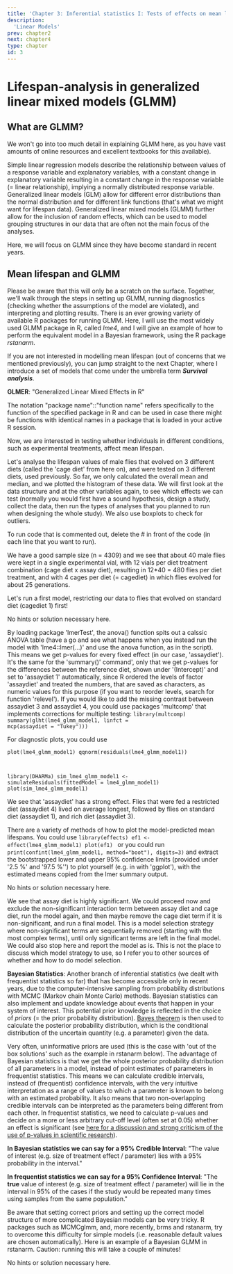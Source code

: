 ```yaml
---
title: 'Chapter 3: Inferential statistics I: Tests of effects on mean lifespan'
description:
  'Linear Models'
prev: chapter2
next: chapter4
type: chapter
id: 3
---
```


<exercise id="1" title="Jumping right into GLMM">

# Lifespan-analysis in generalized linear mixed models (GLMM)



## What are GLMM?

We won't go into too much detail in explaining GLMM here, as you have vast amounts of online resources and excellent textbooks for this available). 

Simple linear regression models describe the relationship between values of a response variable and explanatory variables, with a constant change in explanatory variable resulting in a constant change in the response variable (= linear relationship), implying a normally distributed response variable. Generalized linear models (GLM) allow for different error distributions than the normal distribution and for different link functions (that's what we might want for lifespan data). Generalized linear mixed models (GLMM) further allow for the inclusion of random effects, which can be used to model grouping structures in our data that are often not the main focus of the analyses.

Here, we will focus on GLMM since they have become standard in recent years. 

## Mean lifespan and GLMM

Please be aware that this will only be a scratch on the surface. Together, we'll walk through the steps in setting up GLMM, running diagnostics (checking whether the assumptions of the model are violated), and interpreting and plotting results. There is an ever growing variety of available R packages for running GLMM. Here, I will use the most widely used GLMM package in R, called *lme4*, and I will give an example of how to perform the equivalent model in a Bayesian framework, using the R package *rstanarm*. 

If you are not interested in modelling mean lifespan (out of concerns that we mentioned previously), you can jump straight to the next Chapter, where I introduce a set of models that come under the umbrella term ***Survival analysis***.

</exercise>

<exercise id="2" title="lme4::glmer anyone?">

**GLMER**: "Generalized Linear Mixed Effects in R"

The notation "package name"::"function name" refers specifically to the function of the specified package in R and can be used in case there might be functions with identical names in a package that is loaded in your active R session.

Now, we are interested in testing whether individuals in different conditions, such as experimental treatments, affect mean lifespan.

Let's analyse the lifespan values of male flies that evolved on 3 different diets (called the 'cage diet' from here on), and were tested on 3 different diets, used previously. So far, we only calculated the overall mean and median, and we plotted the histogram of these data. We will first look at the data structure and at the other variables again, to see which effects we can test (normally you would first have a sound hypothesis, design a study, collect the data, then run the types of analyses that you planned to run when designing the whole study). We also use boxplots to check for outliers.

<codeblock id="6">
To run code that is commented out, delete the # in front of the code (in each line that you want to run).
</codeblock>

We have a good sample size (n = 4309) and we see that about 40 male flies were kept in a single experimental vial, with 12 vials per diet treatment combination (cage diet x assay diet), resulting in 12*40 = 480 flies per diet treatment, and with 4 cages per diet (= cagediet) in which flies evolved for about 25 generations.

Let's run a first model, restricting our data to flies that evolved on standard diet (cagediet 1) first!

<codeblock id="7">
No hints or solution necessary here.
</codeblock>

By loading package 'lmerTest', the anova() function spits out a calssic ANOVA table (have a go and see what happens when you instead run the model with 'lme4::lmer(...)' and use the anova function, as in the script). This means we get p-values for every fixed effect (in our case, 'assaydiet'). It's the same for the 'summary()' command', only that we get p-values for the differences between the reference diet, shown under '(Intercept)' and set to 'assaydiet 1' automatically, since R ordered the levels of factor 'assaydiet' and treated the numbers, that are saved as characters, as numeric values for this purpose (if you want to reorder levels, search for function 'relevel'). If you would like to add the missing contrast between assaydiet 3 and assaydiet 4, you could use packages 'multcomp' that implements corrections for multiple testing:
<code>library(multcomp)
summary(glht(lme4_glmm_model1, linfct = mcp(assaydiet = "Tukey")))</code>

For diagnostic plots, you could use

<code>plot(lme4_glmm_model1)
qqnorm(residuals(lme4_glmm_model1))

library(DHARMa)
sim_lme4_glmm_model1 <- simulateResiduals(fittedModel = lme4_glmm_model1)
plot(sim_lme4_glmm_model1)
</code>

We see that 'assaydiet' has a strong effect. Flies that were fed a restricted diet (assaydiet 4) lived on average longest, followed by flies on standard diet (assaydiet 1), and rich diet (assaydiet 3).

There are a variety of methods of how to plot the model-predicted mean lifespans. You could use
<code>library(effects)
ef1 <- effect(lme4_glmm_model1)
plot(ef1)
</code>
or you could run
<code>print(confint(lme4_glmm_model1, method="boot"), digits=3)</code>
and extract the bootstrapped lower and upper 95% confidence limits (provided under '2.5 %' and '97.5 %'') to plot yourself (e.g. in with 'ggplot'), with the estimated means copied from the lmer summary output.


<codeblock id="8">
No hints or solution necessary here.
</codeblock>

We see that assay diet is highly significant. We could proceed now and exclude the non-significant interaction term between assay diet and cage diet, run the model again, and then maybe remove the cage diet term if it is non-significant, and run a final model. This is a model selection strategy where non-significant terms are sequentially removed (starting with the most complex terms), until only significant terms are left in the final model. We could also stop here and report the model as is. This is not the place to discuss which model strategy to use, so I refer you to other sources of whether and how to do model selection.

</exercise>

<exercise id="3" title="Bayesian with rstanarm::stan_lmer">

**Bayesian Statistics**: Another branch of inferential statistics (we dealt with frequentist statistics so far) that has become accessible only in recent years, due to the computer-intensive sampling from probability distributions with MCMC (Markov chain Monte Carlo) methods. Bayesian statistics can also implement and update knowledge about events that happen in your system of interest. This potential prior knowledge is reflected in the choice of *priors* (= the prior probability distribution). [Bayes theorem](https://en.wikipedia.org/wiki/Bayes'_theorem) is then used to calculate the posterior probability distribution, which is the conditional distribution of the uncertain quantity (e.g. a parameter) given the data. 

Very often, uninformative priors are used (this is the case with 'out of the box solutions' such as the example in rstanarm below). The advantage of Bayesian statistics is that we get the whole posterior probability distribution of all parameters in a model, instead of point estimates of parameters in frequentist statistics. This means we can calculate credible intervals, instead of (frequentist) confidence intervals, with the very intuitive interpretation as a range of values to which a parameter is known to belong with an estimated probability. It also means that two non-overlapping credible intervals can be interpreted as the parameters being different from each other. In frequentist statistics,  we need to calculate p-values and decide on a more or less arbitrary cut-off level (often set at 0.05) whether an effect is significant (see [here for a discussion and strong criticism of the use of p-values in scientific research](https://doi.org/10.1080/00031305.2019.1583913)).

**In Bayesian statistics we can say for a 95% Credible Interval**: "The value of interest (e.g. size of treatment effect / parameter) lies with a 95% probability in the interval."

**In frequentist statistics we can say for a 95% Confidence Interval**: "The **true** value of interest (e.g. size of treatment effect / parameter) will lie in the interval in 95% of the cases if the study would be repeated many times using samples from the same population."

Be aware that setting correct priors and setting up the correct model structure of more complicated Bayesian models can be very tricky. R packages such as MCMCglmm, and, more recently, brms and rstanarm, try to overcome this difficulty for simple models (i.e. reasonable default values are chosen automatically). Here is an example of a Bayesian GLMM in rstanarm. Caution: running this will take a couple of minutes!

<codeblock id="9">
No hints or solution necessary here.
</codeblock>



</exercise>